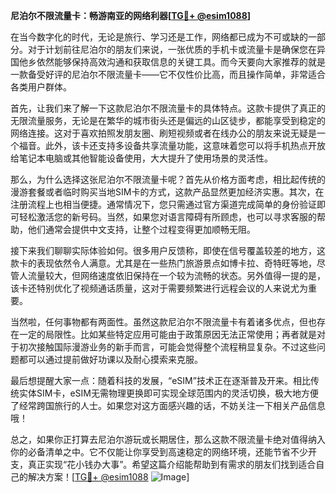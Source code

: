 **尼泊尔不限流量卡：畅游南亚的网络利器[[TG💪+ @esim1088](https://t.me/s/esim1088)]**

在当今数字化的时代，无论是旅行、学习还是工作，网络都已成为不可或缺的一部分。对于计划前往尼泊尔的朋友们来说，一张优质的手机卡或流量卡是确保您在异国他乡依然能够保持高效沟通和获取信息的关键工具。而今天要向大家推荐的就是一款备受好评的尼泊尔不限流量卡——它不仅性价比高，而且操作简单，非常适合各类用户群体。

首先，让我们来了解一下这款尼泊尔不限流量卡的具体特点。这款卡提供了真正的无限流量服务，无论是在繁华的城市街头还是偏远的山区徒步，都能享受到稳定的网络连接。这对于喜欢拍照发朋友圈、刷短视频或者在线办公的朋友来说无疑是一个福音。此外，该卡还支持多设备共享流量功能，这意味着您可以将手机热点开放给笔记本电脑或其他智能设备使用，大大提升了使用场景的灵活性。

那么，为什么选择这张尼泊尔不限流量卡呢？首先从价格方面考虑，相比起传统的漫游套餐或者临时购买当地SIM卡的方式，这款产品显然更加经济实惠。其次，在注册流程上也相当便捷。通常情况下，您只需通过官方渠道完成简单的身份验证即可轻松激活您的新号码。当然，如果您对语言障碍有所顾虑，也可以寻求客服的帮助，他们通常会提供中文支持，让整个过程变得更加顺畅无阻。

接下来我们聊聊实际体验如何。很多用户反馈称，即使在信号覆盖较差的地方，这款卡的表现依然令人满意。尤其是在一些热门旅游景点如博卡拉、奇特旺等地，尽管人流量较大，但网络速度依旧保持在一个较为流畅的状态。另外值得一提的是，该卡还特别优化了视频通话质量，这对于需要频繁进行远程会议的人来说尤为重要。

当然啦，任何事物都有两面性。虽然这款尼泊尔不限流量卡有着诸多优点，但也存在一定的局限性。比如某些特定应用可能由于政策原因无法正常使用；再者就是对于初次接触国际漫游业务的新手而言，可能会觉得整个流程稍显复杂。不过这些问题都可以通过提前做好功课以及耐心摸索来克服。

最后想提醒大家一点：随着科技的发展，“eSIM”技术正在逐渐普及开来。相比传统实体SIM卡，eSIM无需物理更换即可实现全球范围内的灵活切换，极大地方便了经常跨国旅行的人士。如果您对这方面感兴趣的话，不妨关注一下相关产品信息哦！

总之，如果你正打算去尼泊尔游玩或长期居住，那么这款不限流量卡绝对值得纳入你的必备清单之中。它不仅能让你享受到高速稳定的网络环境，还能节省不少开支，真正实现“花小钱办大事”。希望这篇介绍能帮助到有需求的朋友们找到适合自己的解决方案！[[TG💪+ @esim1088](https://t.me/s/esim1088) ![Image](https://i.postimg.cc/4NQfJmqS/Snipaste-2025-05-13-00-14-12.png)]